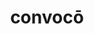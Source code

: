---
title: convocō
meaning: to call together
pos: verb
inf: convocāre
secondppstem: convoc
infend: āre
conjugation: first
six: y
---